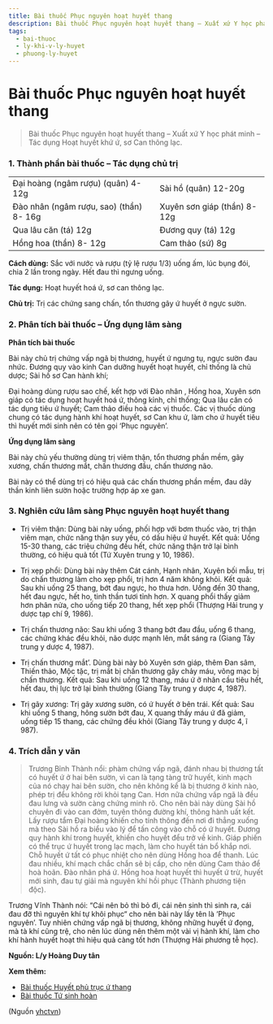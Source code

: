 ```yaml
---
title: Bài thuốc Phục nguyên hoạt huyết thang
description: Bài thuốc Phục nguyên hoạt huyết thang – Xuất xứ Y học phát minh – Tác dụng Hoạt huyết khứ ứ, sơ Can thông lạc.
tags:
  - bai-thuoc
  - ly-khi-v-ly-huyet
  - phuong-ly-huyet
---
```


# Bài thuốc Phục nguyên hoạt huyết thang 

> Bài thuốc Phục nguyên hoạt huyết thang – Xuất xứ Y học phát minh – Tác dụng Hoạt huyết khứ ứ, sơ Can thông lạc.

### 1. Thành phần bài thuốc – Tác dụng chủ trị

|  |  |
| --- | --- |
| Đại hoàng (ngâm rượu) (quân) 4- 12g | Sài hồ (quân) 12-20g |
| Đào nhân (ngâm rượu, sao) (thần) 8- 16g | Xuyên sơn giáp (thần) 8- 12g |
| Qua lâu căn (tá) 12g | Đương quy (tá) 12g |
| Hồng hoa (thần) 8- 12g | Cam thảo (sứ) 8g |

**Cách dùng:** Sắc với nước và rượu (tỷ lệ rượu 1/3) uống ấm, lúc bụng đói, chia 2 lần trong ngày. Hết đau thì ngưng uống.

**Tác dụng:** Hoạt huyết hoá ứ, sơ can thông lạc. 

**Chủ trị:** Trị các chứng sang chấn, tổn thương gây ứ huyết ở ngực sườn.

### 2. Phân tích bài thuốc – Ứng dụng lâm sàng

**Phân tích bài thuốc**

Bài này chủ trị chứng vấp ngã bị thương, huyết ứ ngưng tụ, ngực sườn đau nhức. Đương quy vào kinh Can dưỡng huyết hoạt huyết, chỉ thống là chủ dược; Sài hồ sơ Can hành khí;

Đại hoàng dùng rượu sao chế, kết hợp với Đào nhân , Hồng hoa, Xuyên sơn giáp có tác dụng hoạt huyết hoá ứ, thông kỉnh, chỉ thống; Qua lâu căn có tác dụng tiêu ứ huyết; Cam thảo điều hoà các vị thuốc. Các vị thuốc dùng chung có tác dụng hành khí hoạt huyết, sơ Can khu ứ, làm cho ứ huyết tiêu thì huyết mới sinh nên có tên gọi ‘Phục nguyên’.

**Ứng dụng lâm sàng** 

Bài này chủ yếu thường dùng trị viêm thận, tổn thương phần mềm, gãy xương, chấn thương mắt, chấn thương đầu, chấn thương não.

Bài này có thể dùng trị có hiệu quả các chấn thương phần mềm, đau dây thần kinh liên sườn hoặc trường hợp áp xe gan.

### 3. Nghiên cứu lâm sàng Phục nguyên hoạt huyết thang

+ Trị viêm thận: Dùng bài này uống, phối hợp với bơm thuốc vào, trị thận viêm mạn, chức năng thận suy yếu, có dấu hiệu ứ huyết. Kết quả: Uống 15-30 thang, các triệu chứng đều hết, chức năng thận trở lại bình thường, có hiệu quả tốt (Tứ Xuyên trung y 10, 1986).

+ Trị xẹp phổi: Dùng bài này thêm Cát cánh, Hạnh nhân, Xuyên bối mẫu, trị do chấn thương làm cho xẹp phổi, trị hơn 4 năm không khỏi. Kết quả: Sau khi uống 25 thang, bớt đau ngực, ho thưa hơn. Uống đến 30 thang, hết đau ngực, hết ho, tinh thần tươi tỉnh hơn. X quang phổi thấy giảm hơn phân nửa, cho uống tiếp 20 thang, hết xẹp phổi (Thượng Hải trung y dược tạp chí 9, 1986).

+ Trị chấn thương não: Sau khi uống 3 thang bớt đau đầu, uống 6 thang, các chứng khác đều khỏi, não dược mạnh lên, mắt sáng ra (Giang Tây trung y dược 4, 1987).

+ Trị chấn thương mắt’. Dùng bài này bỏ Xuyên sơn giáp, thêm Đan sâm, Thiến thảo, Mộc tặc, trị mắt bị chấn thương gây chảy máu, võng mạc bị chấn thương. Kết quả: Sau khi uống 12 thang, máu ứ ở nhãn cầu tiêu hết, hết đau, thị lực trở lại bình thường (Giang Tây trung y dược 4, 1987).

+ Trị gãy xương: Trị gãy xương sườn, có ứ huyết ở bên trái. Kết quả: Sau khi uống 5 thang, hông sườn bớt đau, X quang thấy máu ứ đă giảm, uống tiếp 15 thang, các chứng đều khỏi (Giang Tây trung y dược 4, ĩ 987).

### 4. Trích dẫn y văn

> Trương Bỉnh Thành nổi: phàm chứng vấp ngã, đánh nhau bị thương tất có huyết ứ ở hai bên sườn, vì can là tạng tàng trữ huyết, kinh mạch của nó chạy hai bên sườn, cho nên không kể là bị thương ở kinh nào, phép trị đểu không rời khỏi tạng Can. Hơn nữa chứng vấp ngã là đều đau lưng và sườn càng chứng minh rõ. Cho nên bài này dùng Sài hồ chuyên đi vào can đởm, tuyên thông đường khí, thông hành uất kết. Lấy rượu tẩm Đại hoàng khiến cho tính thông đến nơi đi thẳng xuống mà theo Sài hồ ra biểu vào lý để tấn công vào chỗ có ứ huyết. Đương quy hành khí trong huyết, khiến cho huyết đểu trở về kinh. Giáp phiến có thể trục ứ huyết trong lạc mạch, làm cho huyết tán bổ khắp nơi. Chỗ huyết ứ tất có phục nhiệt cho nên dùng Hồng hoa để thanh. Lúc đau nhiều, khí mạch chắc chắn sẽ bị cấp, cho nên dùng Cam thảo để hoà hoãn. Đào nhân phá ứ. Hồng hoa hoạt huyết thì huyết ứ trừ, huyết mới sinh, đau tự giải mà nguyên khí hồi phục (Thành phương tiện độc).

Trương Vĩnh Thành nói: “Cái nên bỏ thì bỏ đi, cái nên sinh thì sinh ra, cái đau đỡ thì nguyên khí tự khôi phục“ cho nên bài này lấy tên là ‘Phục nguyên’. Tuy nhiên chứng vấp ngã bị thương, không những huyết ứ đọng, mà tà khí cũng trệ, cho nên lúc dùng nên thêm một vài vị hành khí, làm cho khí hành huyết hoạt thì hiệu quả càng tốt hơn (Thượng Hải phương tễ học).

**Nguồn: L/y Hoàng Duy tân**

**Xem thêm:**

* [Bài thuốc Huyết phủ trục ứ thang](/yhctvn/bai-thuoc-huyet-phu-truc-u-thang)
* [Bài thuốc Tứ sinh hoàn](/yhctvn/bai-thuoc-tu-sinh-hoan)

(Nguồn <a href="https://yhctvn.com/bai-thuoc-phuc-nguyen-hoat-huyet-thang/" target="_blank">yhctvn</a>)
